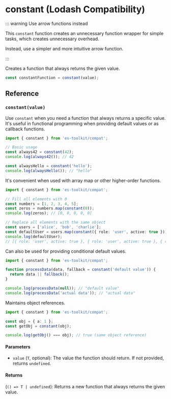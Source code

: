 # constant (Lodash Compatibility)

::: warning Use arrow functions instead

This `constant` function creates an unnecessary function wrapper for simple tasks, which creates unnecessary overhead.

Instead, use a simpler and more intuitive arrow function.

:::

Creates a function that always returns the given value.

```typescript
const constantFunction = constant(value);
```

## Reference

### `constant(value)`

Use `constant` when you need a function that always returns a specific value. It's useful in functional programming when providing default values or as callback functions.

```typescript
import { constant } from 'es-toolkit/compat';

// Basic usage
const always42 = constant(42);
console.log(always42()); // 42

const alwaysHello = constant('hello');
console.log(alwaysHello()); // "hello"
```

It's convenient when used with array map or other higher-order functions.

```typescript
import { constant } from 'es-toolkit/compat';

// Fill all elements with 0
const numbers = [1, 2, 3, 4, 5];
const zeros = numbers.map(constant(0));
console.log(zeros); // [0, 0, 0, 0, 0]

// Replace all elements with the same object
const users = ['alice', 'bob', 'charlie'];
const defaultUser = users.map(constant({ role: 'user', active: true }));
console.log(defaultUser);
// [{ role: 'user', active: true }, { role: 'user', active: true }, { role: 'user', active: true }]
```

Can also be used for providing conditional default values.

```typescript
import { constant } from 'es-toolkit/compat';

function processData(data, fallback = constant('default value')) {
  return data || fallback();
}

console.log(processData(null)); // "default value"
console.log(processData('actual data')); // "actual data"
```

Maintains object references.

```typescript
import { constant } from 'es-toolkit/compat';

const obj = { a: 1 };
const getObj = constant(obj);

console.log(getObj() === obj); // true (same object reference)
```

#### Parameters

- `value` (`T`, optional): The value the function should return. If not provided, returns `undefined`.

#### Returns

(`() => T | undefined`): Returns a new function that always returns the given value.
